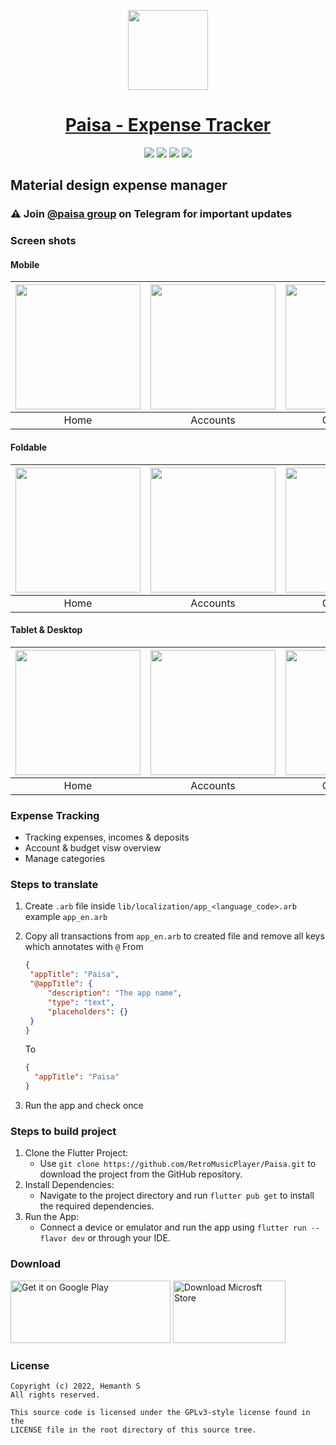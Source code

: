 <p align="center">
  <a href="https://retromusic.app">
    <img src="assets\images\icon.png" height="128">
    <h1 align="center">Paisa - Expense Tracker</h1>
  </a>
</p>
<p align="center">
 <a href="https://flutter.dev/" style="text-decoration:none" area-label="flutter">
    <img src="https://img.shields.io/badge/Platform-Flutter%203.10.4-blue">
  </a>
   <a href="https://play.google.com/store/apps/details?id=dev.hemanths.paisa" style="text-decoration:none" area-label="play store">
    <img src="https://img.shields.io/badge/Download-Google%20Play-green">
  </a>
  <a href="https://apps.microsoft.com/store/detail/9NQ2KR46N764?launch=true&mode=mini" style="text-decoration:none" area-label="windows">
    <img src="https://img.shields.io/badge/Download-Micrsoft%20Store-red">
  </a>
  <a href="https://github.com/RetroMusicPlayer/Paisa/releases/tag/v4.8.0" style="text-decoration:none" area-label="flutter">
    <img src="https://img.shields.io/badge/Version-4.8.0-orange">
  </a>
</p>
<p  align="center">
    <h2> Material design expense manager</h2>
</p>

### ⚠ Join [@paisa group](https://t.me/app_paisa) on Telegram for important updates

### Screen shots

#### Mobile

| <img src="paisa-images/flutter_01.png" width="200"/> | <img src="paisa-images/flutter_02.png" width="200"/> | <img src="paisa-images/flutter_04.png" width="200"/> |<img src="paisa-images/flutter_03.png" width="200"/> |
| :--: | :--: | :--: | :--: |
|Home|Accounts|Categories|Budget overview|

#### Foldable

| <img src="paisa-images/Screenshot_1667485291.png" width="200"/> | <img src="paisa-images/Screenshot_1667485297.png" width="200"/> | <img src="paisa-images/Screenshot_1667485299.png" width="200"/> |<img src="paisa-images/Screenshot_1667485301.png" width="200"/> |
| :--: | :--: | :--: | :--: |
|Home|Accounts|Categories|Budget overview|

#### Tablet & Desktop

 | <img src="paisa-images/Screenshot_1667485280.png" width="200"/> | <img src="paisa-images/Screenshot_1667485342.png" width="200"/> | <img src="paisa-images/Screenshot_1667485319.png" width="200"/> |<img src="paisa-images/Screenshot_1667485320.png" width="200"/> |
| :--: | :--: | :--: | :--: |
|Home|Accounts|Categories|Budget overview|

### Expense Tracking

- Tracking expenses, incomes & deposits
- Account & budget visw overview
- Manage categories
  
### Steps to translate

1. Create `.arb` file inside `lib/localization/app_<language_code>.arb` example `app_en.arb`
2. Copy all transactions from `app_en.arb` to created file and remove all keys which annotates with `@`
   From

   ```json
   {
    "appTitle": "Paisa",
    "@appTitle": {
        "description": "The app name",
        "type": "text",
        "placeholders": {}
    }
   }
    ```

    To

    ```json
    {
      "appTitle": "Paisa"
    }
    ```

3. Run the app and check once

### Steps to build project
1. Clone the Flutter Project:
   * Use `git clone https://github.com/RetroMusicPlayer/Paisa.git` to download the project from the GitHub repository.
2. Install Dependencies:
   * Navigate to the project directory and run `flutter pub get` to install the required dependencies.
3. Run the App:
   * Connect a device or emulator and run the app using `flutter run --flavor dev` or through your IDE.

### Download

[<img alt='Get it on Google Play' width=256 height=100  src='https://play.google.com/intl/en_us/badges/static/images/badges/en_badge_web_generic.png'/>](https://play.google.com/store/apps/details?id=dev.hemanths.paisa&hl=en_US&pli=1&pcampaignid=pcampaignidMKT-Other-global-all-co-prtnr-py-PartBadge-Mar2515-1)
[<img  width=180 height=100 src="https://get.microsoft.com/images/en-us%20dark.svg" alt="Download Microsft Store" />](https://apps.microsoft.com/store/detail/9NQ2KR46N764?launch=true&mode=mini)

### License

    Copyright (c) 2022, Hemanth S
    All rights reserved.
    
    This source code is licensed under the GPLv3-style license found in the
    LICENSE file in the root directory of this source tree.
